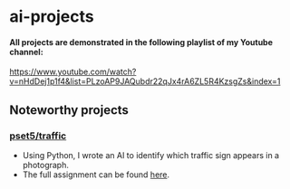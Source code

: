 # ai-projects

#### All projects are demonstrated in the following playlist of my Youtube channel:
https://www.youtube.com/watch?v=nHdDej1p1f4&list=PLzoAP9JAQubdr22qJx4rA6ZL5R4KzsgZs&index=1

## Noteworthy projects

### [pset5/traffic](https://github.com/LucasNeroneRillo/ai-projects/tree/main/pset5/traffic/)
* Using Python, I wrote an AI to identify which traffic sign appears in a photograph.
* The full assignment can be found [here](https://cs50.harvard.edu/ai/2020/projects/5/traffic/).

